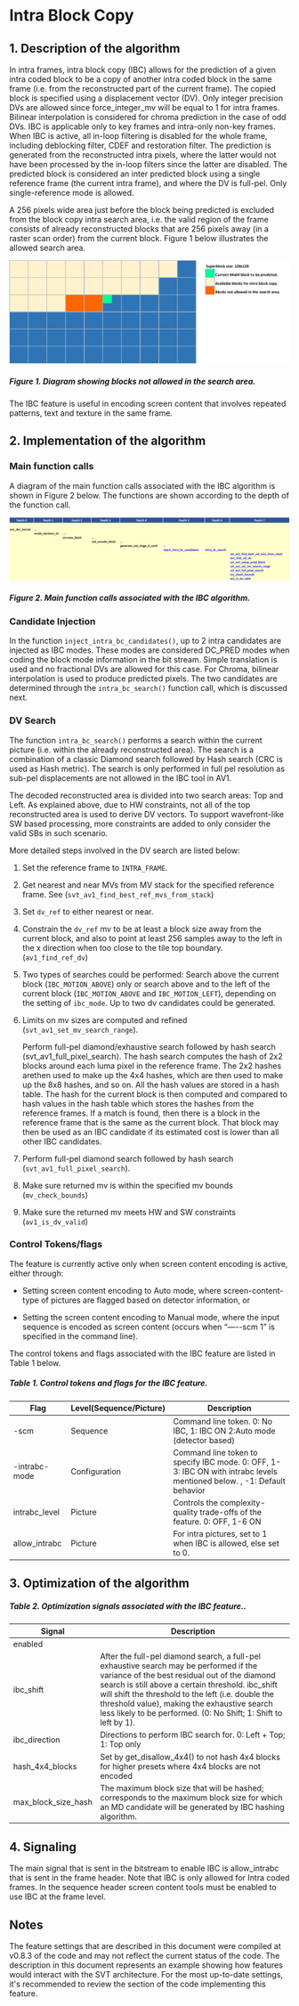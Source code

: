 # Intra Block Copy

## 1.  Description of the algorithm

In intra frames, intra block copy (IBC) allows for the prediction of a given intra coded block to be a copy of another intra coded
block in the same frame (i.e. from the reconstructed part of the current frame). The copied block is specified using a displacement
vector (DV). Only integer precision DVs are allowed since force_integer_mv will be equal to 1 for intra frames. Bilinear interpolation
is considered for chroma prediction in the case of odd DVs. IBC is applicable only to key frames and intra-only non-key frames.
When IBC is active, all in-loop filtering is disabled for the whole frame, including deblocking filter, CDEF and restoration filter.
The prediction is generated from the reconstructed intra pixels, where the latter would not have been processed by the in-loop
filters since the latter are disabled. The predicted block is considered an inter predicted block using a single reference frame
(the current intra frame), and where the DV is full-pel. Only single-reference mode is allowed.

A 256 pixels wide area just before the block being predicted is excluded
from the block copy intra search area, i.e. the valid region of the
frame consists of already reconstructed blocks that are 256 pixels away
(in a raster scan order) from the current block. Figure 1 below
illustrates the allowed search area.

![intra_block_copy_fig1](./img/intra_block_copy_fig1.png)

##### Figure 1. Diagram showing blocks not allowed in the search area.

The IBC feature is useful in encoding screen content that involves
repeated patterns, text and texture in the same frame.

## 2.  Implementation of the algorithm

### Main function calls

A diagram of the main function calls associated with the IBC algorithm
is shown in Figure 2 below. The functions are shown according to the
depth of the function call.

![intra_block_copy_fig2](./img/intra_block_copy_fig2.png)

##### Figure 2. Main function calls associated with the IBC algorithm.

### Candidate Injection

In the function ```inject_intra_bc_candidates()```, up to 2 intra candidates are injected as IBC modes. These modes are considered
DC_PRED modes when coding the block mode information in the bit stream. Simple translation is used and no fractional DVs are
allowed for this case. For Chroma, bilinear interpolation is used to produce predicted pixels. The two candidates are determined
through the ```intra_bc_search()``` function call, which is discussed next.

### DV Search

The function ```intra_bc_search()``` performs a search within the current picture (i.e. within the already reconstructed area).
The search is a combination of a classic Diamond search followed by Hash search (CRC is used as Hash metric).
The search is only performed in full pel resolution as sub-pel displacements are not allowed in the IBC tool in AV1.

The decoded reconstructed area is divided into two search areas: Top and Left. As explained above, due to HW constraints,
not all of the top reconstructed area is used to derive DV vectors.
To support wavefront-like SW based processing, more constraints are added to only consider the valid SBs in such scenario.

More detailed steps involved in the DV search are listed below:

1.  Set the reference frame to ```INTRA_FRAME```.

2.  Get nearest and near MVs from MV stack for the specified reference
    frame. See (```svt_av1_find_best_ref_mvs_from_stack```)

3.  Set ```dv_ref``` to either nearest or near.

4.  Constrain the ```dv_ref``` mv to be at least a block size away from the
    current block, and also to point at least 256 samples away to the
    left in the x direction when too close to the tile top boundary.
    (```av1_find_ref_dv```)

5.  Two types of searches could be performed: Search above the current
    block (```IBC_MOTION_ABOVE```) only or search above and to the left of
    the current block (```IBC_MOTION_ABOVE``` and ```IBC_MOTION_LEFT```),
    depending on the setting of ```ibc_mode```. Up to two dv candidates could
    be generated.

6.  Limits on mv sizes are computed and refined
    (```svt_av1_set_mv_search_range```).

    Perform full-pel diamond/exhaustive search followed by hash search (svt_av1_full_pixel_search).
    The hash search computes the hash of 2x2 blocks around each luma pixel in the reference frame.
    The 2x2 hashes arethen used to make up the 4x4 hashes, which are then used to make up the 8x8 hashes, and so on.
    All the hash values are stored in a hash table.  The hash for the current block is then computed and compared to hash values
    in the hash table which stores the hashes from the reference frames.  If a match is found, then there is a block in the
    reference frame that is the same as the current block.
    That block may then be used as an IBC candidate if its estimated cost is lower than all other IBC candidates.

7.  Perform full-pel diamond search followed by hash search
    (```svt_av1_full_pixel_search```).

8.  Make sure returned mv is within the specified mv bounds
    (```mv_check_bounds```)

9.  Make sure the returned mv meets HW and SW constraints
    (```av1_is_dv_valid```)

### Control Tokens/flags

The feature is currently active only when screen content encoding is active, either through:

- Setting screen content encoding to Auto mode, where screen-content-type of pictures are flagged based on detector information, or

- Setting the screen content encoding to Manual mode, where the input sequence is encoded as screen content (occurs when “—--scm 1” is specified in the command line).

The control tokens and flags associated with the IBC feature are listed in Table 1 below.

##### Table 1. Control tokens and flags for the IBC feature.

|**Flag**|**Level(Sequence/Picture)**|**Description**|
|--- |--- |--- |
|-scm|Sequence|Command line token. 0: No IBC, 1: IBC ON 2:Auto mode (detector based)|
|-intrabc-mode|Configuration|Command line token to specify IBC mode.  0: OFF, 1-3: IBC ON with intrabc levels mentioned below. , -1: Default behavior|
|intrabc_level|Picture|Controls the complexity-quality trade-offs of the feature. 0: OFF, 1-6 ON|
|allow_intrabc|Picture|For intra pictures, set to 1 when IBC is allowed, else set to 0.|

## 3.  Optimization of the algorithm

##### Table 2. Optimization signals associated with the IBC feature..

|**Signal**|**Description**|
|--- |--- |
|enabled| |
|ibc_shift|After the full-pel diamond search, a full-pel exhaustive search may be performed if the variance of the best residual out of the diamond search is still above a certain threshold.  ibc_shift will shift the threshold to the left (i.e. double the threshold value), making the exhaustive search less likely to be performed. (0: No Shift; 1: Shift to left by 1).|
|ibc_direction|Directions to perform IBC search for.  0: Left + Top; 1: Top only|
|hash_4x4_blocks|Set by get_disallow_4x4() to not hash 4x4 blocks for higher presets where 4x4 blocks are not encoded|
|max_block_size_hash|The maximum block size that will be hashed; corresponds to the maximum block size for which an MD candidate will be generated by IBC hashing algorithm.|


## 4.  Signaling

The main signal that is sent in the bitstream to enable IBC is allow_intrabc that is sent in the frame header. Note that IBC is
only allowed for Intra coded frames. In the sequence header screen content tools must be enabled to use IBC at the frame level.

## Notes

The feature settings that are described in this document were compiled at v0.8.3 of the code and may not reflect the current status of the code. The description in this document represents an example showing  how features would interact with the SVT architecture. For the most up-to-date settings, it's recommended to review the section of the code implementing this feature.

